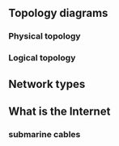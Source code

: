 ## Topology diagrams

### Physical topology

### Logical topology

## Network types

## What is the Internet

### submarine cables